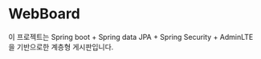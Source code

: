 # WebBoard
이 프로젝트는 Spring boot + Spring data JPA + Spring Security + AdminLTE 을 기반으로한 계층형 게시판입니다.


